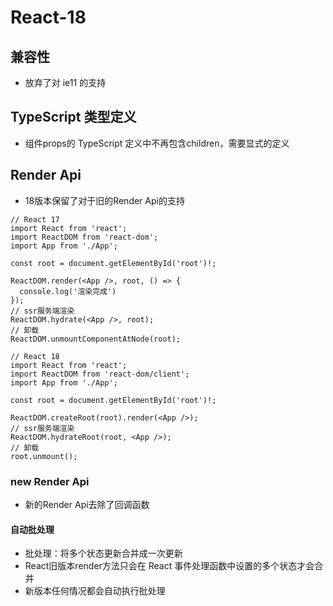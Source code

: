 # React-18

## 兼容性

- 放弃了对 ie11 的支持

## TypeScript 类型定义

- 组件props的 TypeScript 定义中不再包含children，需要显式的定义

## Render Api

- 18版本保留了对于旧的Render Api的支持

```tsx
// React 17
import React from 'react';
import ReactDOM from 'react-dom';
import App from './App';

const root = document.getElementById('root')!;

ReactDOM.render(<App />, root, () => {
  console.log('渲染完成')
});
// ssr服务端渲染
ReactDOM.hydrate(<App />, root);
// 卸载
ReactDOM.unmountComponentAtNode(root);

// React 18
import React from 'react';
import ReactDOM from 'react-dom/client';
import App from './App';

const root = document.getElementById('root')!;

ReactDOM.createRoot(root).render(<App />);
// ssr服务端渲染
ReactDOM.hydrateRoot(root, <App />);
// 卸载
root.unmount();
```

### new Render Api

- 新的Render Api去除了回调函数

#### 自动批处理

- 批处理：将多个状态更新合并成一次更新
- React旧版本render方法只会在 React 事件处理函数中设置的多个状态才会合并
- 新版本任何情况都会自动执行批处理
